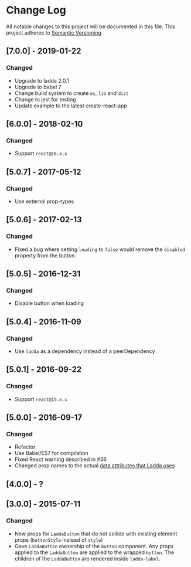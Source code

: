 # Change Log
All notable changes to this project will be documented in this file.
This project adheres to [Semantic Versioning](http://semver.org/).

## [7.0.0] - 2019-01-22
### Changed
- Upgrade to ladda 2.0.1
- Upgrade to babel 7
- Change build system to create `es`, `lib` and `dist`
- Change to jest for testing
- Update example to the latest create-react-app

## [6.0.0] - 2018-02-10
### Changed
- Support `react@16.x.x`

## [5.0.7] - 2017-05-12
### Changed
- Use external prop-types

## [5.0.6] - 2017-02-13
### Changed
- Fixed a bug where setting `loading` to `false` would remove the `disabled` property from the button.

## [5.0.5] - 2016-12-31
### Changed
- Disable button when loading

## [5.0.4] - 2016-11-09
### Changed
- Use `ladda` as a dependency instead of a peerDependency

## [5.0.1] - 2016-09-22
### Changed
- Support `react@15.x.x`

## [5.0.0] - 2016-09-17
### Changed
- Refactor
- Use Babel/ES7 for compilation
- Fixed React warning described in #36
- Changed prop names to the actual [data attributes that Ladda uses](https://github.com/hakimel/Ladda#html)

## [4.0.0] - ?

## [3.0.0] - 2015-07-11
### Changed
- New props for `LaddaButton` that do not collide with existing element props (`buttonStyle` instead of `style`)
- Gave `LaddaButton` ownership of the `button` component. Any props applied to the `LaddaButton` are applied to the wrapped `button`. The children of the `LaddaButton` are rendered inside `ladda-label`.
